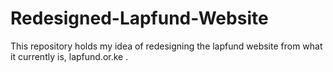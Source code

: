 # Redesigned-Lapfund-Website
This repository holds my idea of redesigning the lapfund website from what it currently is, lapfund.or.ke .
